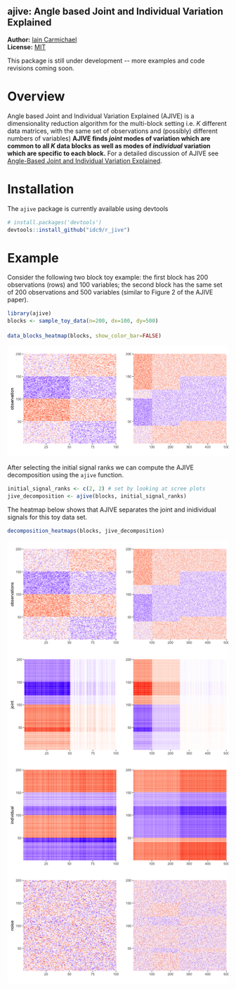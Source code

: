 
<!-- README.md is generated from README.Rmd. Please edit that file -->
ajive: Angle based Joint and Individual Variation Explained
-----------------------------------------------------------

**Author:** [Iain Carmichael](https://idc9.github.io/)<br/> **License:** [MIT](https://opensource.org/licenses/MIT)

This package is still under development -- more examples and code revisions coming soon.

Overview
========

Angle based Joint and Individual Variation Explained (AJIVE) is a dimensionality reduction algorithm for the multi-block setting i.e. *K* different data matrices, with the same set of observations and (possibly) different numbers of variables) **AJIVE finds *joint* modes of variation which are common to all *K* data blocks as well as modes of *individual* variation which are specific to each block.** For a detailed discussion of AJIVE see [Angle-Based Joint and Individual Variation Explained](https://arxiv.org/pdf/1704.02060.pdf).

Installation
============

The `ajive` package is currently available using devtools

``` r
# install.packages('devtools')
devtools::install_github("idc9/r_jive")
```

Example
=======

Consider the following two block toy example: the first block has 200 observations (rows) and 100 variables; the second block has the same set of 200 observations and 500 variables (similar to Figure 2 of the AJIVE paper).

``` r
library(ajive)
blocks <- sample_toy_data(n=200, dx=100, dy=500)

data_blocks_heatmap(blocks, show_color_bar=FALSE)
```

![](README-unnamed-chunk-3-1.png)

After selecting the initial signal ranks we can compute the AJIVE decomposition using the `ajive` function.

``` r
initial_signal_ranks <- c(2, 2) # set by looking at scree plots
jive_decomposition <- ajive(blocks, initial_signal_ranks)
```

The heatmap below shows that AJIVE separates the joint and inidividual signals for this toy data set.

``` r
decomposition_heatmaps(blocks, jive_decomposition)
```

![](README-unnamed-chunk-5-1.png)
